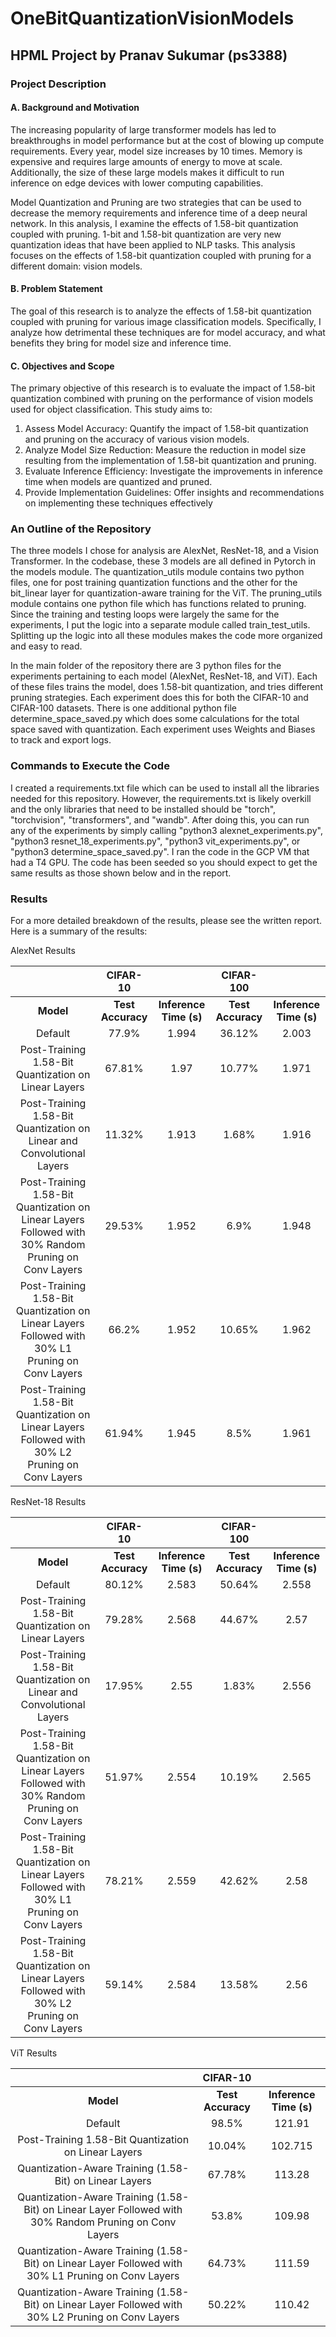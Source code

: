 # OneBitQuantizationVisionModels
## HPML Project by Pranav Sukumar (ps3388)

### Project Description
#### A. Background and Motivation
The increasing popularity of large transformer models has led to breakthroughs in model performance but at the cost of blowing up compute requirements. Every year, model size increases by 10 times. Memory is expensive and requires large amounts of energy to move at scale. Additionally, the size of these large models makes it difficult to run inference on edge devices with lower computing capabilities. 

Model Quantization and Pruning are two strategies that can be used to decrease the memory requirements and inference time of a deep neural network. In this analysis, I examine the effects of 1.58-bit quantization coupled with pruning. 1-bit and 1.58-bit quantization are very new quantization ideas that have been applied to NLP tasks. This analysis focuses on the effects of 1.58-bit quantization coupled with pruning for a different domain: vision models.

#### B. Problem Statement
The goal of this research is to analyze the effects of 1.58-bit quantization coupled with pruning for various image classification models. Specifically, I analyze how detrimental these techniques are for model accuracy, and what benefits they bring for model size and inference time.

#### C. Objectives and Scope
The primary objective of this research is to evaluate the impact of 1.58-bit quantization combined with pruning on the performance of vision models used for object classification. This study aims to:
1. Assess Model Accuracy: Quantify the impact of 1.58-bit quantization and pruning on the accuracy of various vision models.
2. Analyze Model Size Reduction: Measure the reduction in model size resulting from the implementation of 1.58-bit quantization and pruning.
3. Evaluate Inference Efficiency: Investigate the improvements in inference time when models are quantized and pruned.
4. Provide Implementation Guidelines: Offer insights and recommendations on implementing these techniques effectively

### An Outline of the Repository
The three models I chose for analysis are AlexNet, ResNet-18, and a Vision Transformer. In the codebase, these 3 models are all defined in Pytorch in the models module. The quantization_utils module contains two python files, one for post training quantization functions and the other for the bit_linear layer for quantization-aware training for the ViT. The pruning_utils module contains one python file which has functions related to pruning. Since the training and testing loops were largely the same for the experiments, I put the logic into a separate module called train_test_utils. Splitting up the logic into all these modules makes the code more organized and easy to read.

In the main folder of the repository there are 3 python files for the experiments pertaining to each model (AlexNet, ResNet-18, and ViT). Each of these files trains the model, does 1.58-bit quantization, and tries different pruning strategies. Each experiment does this for both the CIFAR-10 and CIFAR-100 datasets. There is one additional python file determine_space_saved.py which does some calculations for the total space saved with quantization. Each experiment uses Weights and Biases to track and export logs. 

### Commands to Execute the Code
I created a requirements.txt file which can be used to install all the libraries needed for this repository. However, the requirements.txt is likely overkill and the only libraries that need to be installed should be "torch", "torchvision", "transformers", and "wandb". After doing this, you can run any of the experiments by simply calling "python3 alexnet_experiments.py", "python3 resnet_18_experiments.py", "python3 vit_experiments.py", or "python3 determine_space_saved.py". I ran the code in the GCP VM that had a T4 GPU. The code has been seeded so you should expect to get the same results as those shown below and in the report.

### Results
For a more detailed breakdown of the results, please see the written report. Here is a summary of the results:

AlexNet Results

|          | **CIFAR-10**          |                     | **CIFAR-100**         |                     |
|:--------:|:---------------------:|:-------------------:|:---------------------:|:-------------------:|
| **Model**| **Test Accuracy**     | **Inference Time (s)**  | **Test Accuracy**     | **Inference Time (s)**  |
| Default   | 77.9%  | 1.994 | 36.12%    | 2.003   |
| Post-Training 1.58-Bit Quantization on Linear Layers   | 67.81%  | 1.97  | 10.77%   | 1.971 |
| Post-Training 1.58-Bit Quantization on Linear and Convolutional Layers   | 11.32%      | 1.913       | 1.68%      | 1.916    |
| Post-Training 1.58-Bit Quantization on Linear Layers Followed with 30% Random Pruning on Conv Layers   | 29.53%      | 1.952       | 6.9%       | 1.948   |
| Post-Training 1.58-Bit Quantization on Linear Layers Followed with 30% L1 Pruning on Conv Layers   | 66.2%      | 1.952       | 10.65%       | 1.962   |
| Post-Training 1.58-Bit Quantization on Linear Layers Followed with 30% L2 Pruning on Conv Layers   | 61.94%      | 1.945       | 8.5%       | 1.961   |


ResNet-18 Results

|          | **CIFAR-10**          |                     | **CIFAR-100**         |                     |
|:--------:|:---------------------:|:-------------------:|:---------------------:|:-------------------:|
| **Model**| **Test Accuracy**     | **Inference Time (s)**  | **Test Accuracy**     | **Inference Time (s)**  |
| Default   | 80.12%  | 2.583 | 50.64%    | 2.558   |
| Post-Training 1.58-Bit Quantization on Linear Layers   | 79.28%  | 2.568  | 44.67%  | 2.57 |
| Post-Training 1.58-Bit Quantization on Linear and Convolutional Layers   | 17.95%      | 2.55      | 1.83%     | 2.556    |
| Post-Training 1.58-Bit Quantization on Linear Layers Followed with 30% Random Pruning on Conv Layers   | 51.97%     | 2.554    | 10.19%      | 2.565   |
| Post-Training 1.58-Bit Quantization on Linear Layers Followed with 30% L1 Pruning on Conv Layers   | 78.21%     | 2.559       | 42.62%       | 2.58   |
| Post-Training 1.58-Bit Quantization on Linear Layers Followed with 30% L2 Pruning on Conv Layers   | 59.14%      |  2.584        | 13.58%      | 2.56   |



ViT Results

|          | **CIFAR-10**          |                     |
|:--------:|:---------------------:|:-------------------:|
| **Model**| **Test Accuracy**     | **Inference Time (s)**  | 
| Default   | 98.5%  | 121.91 | x    | x   |
| Post-Training 1.58-Bit Quantization on Linear Layers   | 10.04%  | 102.715  | 
| Quantization-Aware Training (1.58-Bit) on Linear Layers   | 67.78%  | 113.28     | 
| Quantization-Aware Training (1.58-Bit) on Linear Layer Followed with 30% Random Pruning on Conv Layers   | 53.8%      | 109.98       | 
| Quantization-Aware Training (1.58-Bit) on Linear Layer Followed with 30% L1 Pruning on Conv Layers   | 64.73%     | 111.59      |
| Quantization-Aware Training (1.58-Bit) on Linear Layer Followed with 30% L2 Pruning on Conv Layers   | 50.22%     | 110.42     | 